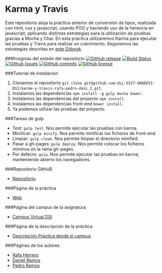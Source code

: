 # Karma y Travis

Este repositorio aloja la práctica anterior de conversión de tipos, realizada con html, css y javascript, usando POO y haciendo uso de la herencia en javascript, aplicando distintas estrategias para la utilización de pruebas gracias a Mocha y Chai. En esta práctica utilizaremos Karma para ejecutar las pruebas y Travis para realizar un cubrimiento. 
Seguiremos las estrategias descritas en [este Gitbook](https://casianorodriguezleon.gitbooks.io/pl1516/content/practicas/travis.html).  

###Insignias del estado del repositorio
[![GitHub release](https://img.shields.io/github/release/ULL-ESIT-GRADOII-DSI/karma-y-travis-rafa-pedro-dani_2.svg?style=flat-square)](https://github.com/ULL-ESIT-GRADOII-DSI/karma-y-travis-rafa-pedro-dani_2/releases)
[![Build Status](http://img.shields.io/travis/ULL-ESIT-GRADOII-DSI/karma-y-travis-rafa-pedro-dani_2.svg?style=flat-square)](https://travis-ci.org/badges/badgerbadgerbadger)
[![Github Issues](http://img.shields.io/github/issues/ULL-ESIT-GRADOII-DSI/karma-y-travis-rafa-pedro-dani_2.svg?style=flat-square)](https://github.com/ULL-ESIT-GRADOII-DSI/karma-y-travis-rafa-pedro-dani_2/issues)
[![GitHub commits](https://img.shields.io/github/commits-since/ULL-ESIT-GRADOII-DSI/karma-y-travis-rafa-pedro-dani_2/1.0.0.svg?style=flat-square)](https://github.com/ULL-ESIT-GRADOII-DSI/karma-y-travis-rafa-pedro-dani_2/commits/dev)
[![GitHub license](https://img.shields.io/github/license/ULL-ESIT-GRADOII-DSI/karma-y-travis-rafa-pedro-dani_2.svg?style=flat-square)](https://github.com/ULL-ESIT-GRADOII-DSI/karma-y-travis-rafa-pedro-dani_2/blob/dev/LICENSE)

###Tutorial de instalación 
1. Clonamos el repositorio `git clone git@github.com:ULL-ESIT-GRADOII-DSI/karma-y-travis-rafa-pedro-dani_2.git`.  
2. Instalamos las dependencias `npm install -g gulp mocha bower`.  
3. Instalamos las dependencias del proyecto `npm install`.  
4. Instalamos las dependencias front-end `bower install`.  
5. Ya podemos utilizar las pruebas del proyecto.  

###Tareas de gulp
* Test: `gulp test`. Nos permite ejecutar las pruebas con karma.
* Minificar: `gulp minify`. Nos permite minificar los ficheros de front-end.
* Limpiar: `gulp clean`. Nos permite limpiar el directorio minified.
* Pasar a gh-pages: `gulp deploy`. Nos permite colocar los ficheros mínimos en la rama gh-pages.
* Por defecto: `gulp`. Nos permite ejecutar las pruebas en karma, manteniendo abierto los navegadores.

###Repositorio GitHuB

* [Repositorio](https://github.com/ULL-ESIT-GRADOII-DSI/karma-y-travis-rafa-pedro-dani_2)

###Página de la práctica

* [Web](http://ull-esit-gradoii-dsi.github.io/karma-y-travis-rafa-pedro-dani_2)

###Página del campus de la asignatura
* [Campus Virtual DSI](https://campusvirtual.ull.es/1516/course/view.php?id=144)

###Página de la descripción de la práctica
* [Descripción Práctica desde el campus](https://campusvirtual.ull.es/1516/mod/page/view.php?id=185189)

###Páginas de los autores

* [Rafa Herrero](http://rafaherrero.github.io/)
* [Daniel Ramos](http://danielramosacosta.github.io/#/)
* [Pedro Ramos](http://alu0100505078.github.io/)

